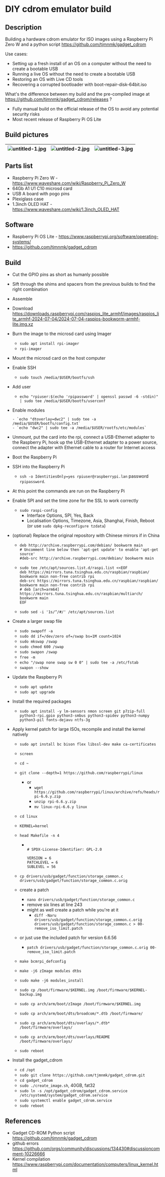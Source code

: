 # DIY cdrom emulator build

## Description

Building a hardware cdrom emulator for ISO images using a Raspberry Pi Zero W and a python script https://github.com/tjmnmk/gadget_cdrom

Use cases:

- Setting up a fresh install of an OS on a computer without the need to create a bootable USB
- Running a live OS without the need to create a bootable USB
- Restoring an OS with Live CD tools
- Recovering a corrupted bootloader with boot-repair-disk-64bit.iso

What's the difference between my build and the pre-compiled image at https://github.com/tjmnmk/gadget_cdrom/releases ?

- Fully manual build on the official release of the OS to avoid any potential security risks
- Most recent release of Raspberry Pi OS Lite

## Build pictures

| ![untitled-1.jpg](pictures/small/untitled-1.jpg) | ![untitled-2.jpg](pictures/small/untitled-2.jpg) | ![untitled-3.jpg](pictures/small/untitled-3.jpg) |
| :----------------------------------------------: | :----------------------------------------------: | :----------------------------------------------: |

## Parts list

- Raspberry Pi Zero W - https://www.waveshare.com/wiki/Raspberry_Pi_Zero_W
- 64Gb A1 U1 C10 microsd card
- USB A board with pogo pins
- Plexiglass case
- 1.3inch OLED HAT - https://www.waveshare.com/wiki/1.3inch_OLED_HAT

## Software

- Raspberry Pi OS Lite - https://www.raspberrypi.org/software/operating-systems/
- https://github.com/tjmnmk/gadget_cdrom

## Build

- Cut the GPIO pins as short as humanly possible
- Sift through the shims and spacers from the previous builds to find the right combination
- Assemble
- Download https://downloads.raspberrypi.com/raspios_lite_armhf/images/raspios_lite_armhf-2024-07-04/2024-07-04-raspios-bookworm-armhf-lite.img.xz
- Burn the image to the microsd card using Imager
  - `sudo apt install rpi-imager`
  - `rpi-imager`
- Mount the microsd card on the host computer

- Enable SSH

  - `sudo touch /media/$USER/bootfs/ssh`

- Add user

  - `echo "rpiuser:$(echo 'rpipassword' | openssl passwd -6 -stdin)" | sudo tee /media/$USER/bootfs/userconf`

- Enable modules

      - `echo "dtoverlay=dwc2" | sudo tee -a /media/$USER/bootfs/config.txt`
      - `echo "dwc2" | sudo tee -a /media/$USER/rootfs/etc/modules`

- Unmount, put the card into the rpi, connect a USB-Ethernet adapter to the Raspberry Pi, hook up the USB-Ethernet adapter to a power source, connect the adapter with Ethernet cable to a router for Internet access
- Boot the Raspberry Pi
- SSH into the Raspberry Pi

  - `ssh -o IdentitiesOnly=yes rpiuser@raspberrypi.lan` password `rpipassword`.

- At this point the commands are run on the Raspberry Pi

- Enable SPI and set the time zone for the SSL to work correctly

  - `sudo raspi-config`
    - Interface Options, SPI, Yes, Back
    - Localisation Options, Timezone, Asia, Shanghai, Finish, Reboot (or use `sudo dpkg-reconfigure tzdata`)

- (optional) Replace the original repository with Chinese mirrors if in China

  - ```
    deb http://archive.raspberrypi.com/debian/ bookworm main
    # Uncomment line below then 'apt-get update' to enable 'apt-get source'
    #deb-src http://archive.raspberrypi.com/debian/ bookworm main
    ```

  - ```
    sudo tee /etc/apt/sources.list.d/raspi.list <<EOF
    deb https://mirrors.tuna.tsinghua.edu.cn/raspbian/raspbian/ bookworm main non-free contrib rpi
    deb-src https://mirrors.tuna.tsinghua.edu.cn/raspbian/raspbian/ bookworm main non-free contrib rpi
    # deb [arch=arm64] https://mirrors.tuna.tsinghua.edu.cn/raspbian/multiarch/ bookworm main
    EOF
    ```

  - `sudo sed -i '1s/^/#/' /etc/apt/sources.list`

- Create a larger swap file

  - `sudo swapoff -a`
  - `sudo dd if=/dev/zero of=/swap bs=1M count=1024`
  - `sudo mkswap /swap`
  - `sudo chmod 600 /swap`
  - `sudo swapon /swap`
  - `free -m`
  - `echo "/swap none swap sw 0 0" | sudo tee -a /etc/fstab`
  - `swapon --show`

- Update the Raspberry Pi

  - `sudo apt update`
  - `sudo apt upgrade`

- Install the required packages

  - `sudo apt install -y lm-sensors nmon screen git p7zip-full python3-rpi.gpio python3-smbus python3-spidev python3-numpy python3-pil fonts-dejavu ntfs-3g`

- Apply kernel patch for large ISOs, recompile and install the kernel natively

  - `sudo apt install bc bison flex libssl-dev make ca-certificates`
  - `screen`
  - `cd ~`
  - `git clone --depth=1 https://github.com/raspberrypi/linux`
    - or
      - `wget https://github.com/raspberrypi/linux/archive/refs/heads/rpi-6.6.y.zip`
      - `unzip rpi-6.6.y.zip`
      - `mv linux-rpi-6.6.y linux`
  - `cd linux`
  - `KERNEL=kernel`
  - `head Makefile -n 4`

    - ```

      # SPDX-License-Identifier: GPL-2.0

      VERSION = 6
      PATCHLEVEL = 6
      SUBLEVEL = 56

      ```

  - `cp drivers/usb/gadget/function/storage_common.c drivers/usb/gadget/function/storage_common.c.orig`
  - create a patch
    - `nano drivers/usb/gadget/function/storage_common.c`
    - remove six lines at line 243
    - might as well create a patch while you're at it
      - `diff -Naru drivers/usb/gadget/function/storage_common.c.orig drivers/usb/gadget/function/storage_common.c > 00-remove_iso_limit.patch`
  - or just use the included patch for version 6.6.56
    - `patch drivers/usb/gadget/function/storage_common.c.orig 00-remove_iso_limit.patch`
  - `make bcmrpi_defconfig`
  - `make -j6 zImage modules dtbs`
  - `sudo make -j6 modules_install`
  - `sudo cp /boot/firmware/$KERNEL.img /boot/firmware/$KERNEL-backup.img`
  - `sudo cp arch/arm/boot/zImage /boot/firmware/$KERNEL.img`
  - `sudo cp arch/arm/boot/dts/broadcom/*.dtb /boot/firmware/`
  - `sudo cp arch/arm/boot/dts/overlays/*.dtb* /boot/firmware/overlays/`
  - `sudo cp arch/arm/boot/dts/overlays/README /boot/firmware/overlays/`
  - `sudo reboot`

- Install the gadget_cdrom

  - `cd /opt`
  - `sudo git clone https://github.com/tjmnmk/gadget_cdrom.git`
  - `cd gadget_cdrom`
  - `sudo ./create_image.sh`, 40GB, fat32
  - `sudo ln -s /opt/gadget_cdrom/gadget_cdrom.service /etc/systemd/system/gadget_cdrom.service`
  - `sudo systemctl enable gadget_cdrom.service`
  - `sudo reboot`

## References

- Gadget CD-ROM Python script https://github.com/tjmnmk/gadget_cdrom
- github errors https://github.com/orgs/community/discussions/134430#discussioncomment-10226666
- Kernel compilation https://www.raspberrypi.com/documentation/computers/linux_kernel.html
